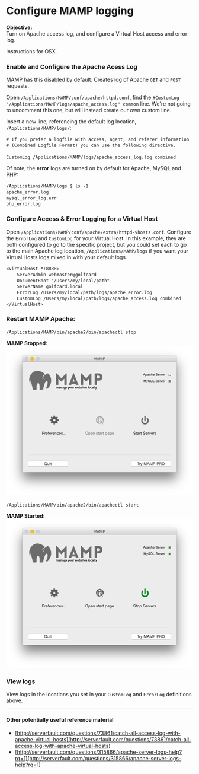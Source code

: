 # Configure MAMP logging
**Objective:**  
Turn on Apache access log, and configure a Virtual Host access and error log.

Instructions for OSX.

### Enable and Configure the Apache Acess Log
MAMP has this disabled by default. Creates log of Apache ```GET``` and ```POST``` requests.

Open ```/Applications/MAMP/conf/apache/httpd.conf```, find the  ```#CustomLog "/Applications/MAMP/logs/apache_access.log" common``` line. We're not going to uncomment this one, but will instead create our own custom line. 

Insert a new line, referencing the default log location, ```/Applications/MAMP/logs/```:

```
# If you prefer a logfile with access, agent, and referer information
# (Combined Logfile Format) you can use the following directive.
  
CustomLog /Applications/MAMP/logs/apache_access_log.log combined

```

Of note, the **error** logs are turned on by default for Apache, MySQL and PHP:

```
/Applications/MAMP/logs $ ls -1
apache_error.log
mysql_error_log.err
php_error.log
```

### Configure Access & Error Logging for a Virtual Host

Open ```/Applications/MAMP/conf/apache/extra/httpd-vhosts.conf```. Configure the ```ErrorLog``` and ```CustomLog``` for your Virtual Host. In this example, they are both configured to go to the specific project, but you could set each to go to the main Apache log location, ```/Applications/MAMP/logs``` if you want your Virtual Hosts logs mixed in with your default logs.

```
<VirtualHost *:8888>
    ServerAdmin webmaster@golfcard
    DocumentRoot "/Users/my/local/path"
    ServerName golfcard.local
    ErrorLog /Users/my/local/path/logs/apache_error.log
    CustomLog /Users/my/local/path/logs/apache_access.log combined
</VirtualHost>
```
### Restart MAMP Apache:  
```
/Applications/MAMP/bin/apache2/bin/apachectl stop
```

**MAMP Stopped:**
![MAMP stopped](images/MAMP_ApacheStopped.png)

```
/Applications/MAMP/bin/apache2/bin/apachectl start
```

**MAMP Started:**
![MAMP started](images/MAMP_ApacheStarted.png)

### View logs

View logs in the locations you set in your ```CustomLog``` and ```ErrorLog``` definitions above. 

___
#### Other potentially useful reference material
* [http://serverfault.com/questions/73861/catch-all-access-log-with-apache-virtual-hosts](http://serverfault.com/questions/73861/catch-all-access-log-with-apache-virtual-hosts)
* [http://serverfault.com/questions/315866/apache-server-logs-help?rq=1](http://serverfault.com/questions/315866/apache-server-logs-help?rq=1) 

